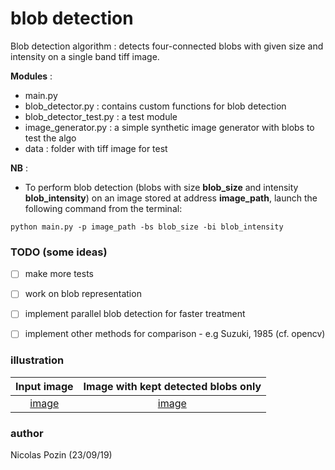 # blob detection

Blob detection algorithm : detects four-connected blobs with given size and intensity on a single band tiff image.

**Modules** :
* main.py 
* blob_detector.py : contains custom functions for blob detection
* blob_detector_test.py : a test module
* image_generator.py : a simple synthetic image generator with blobs to test the algo
* data : folder with tiff image for test

**NB** :
* To perform blob detection (blobs with size **blob_size** and intensity **blob_intensity**) on an image stored at address **image_path**, launch the following command from the terminal:
```
python main.py -p image_path -bs blob_size -bi blob_intensity
```




### TODO (some ideas)
- [ ] make more tests
- [ ] work on blob representation
- [ ] implement parallel blob detection for faster treatment
- [ ] implement other methods for comparison - e.g Suzuki, 1985 (cf. opencv)


### illustration 

Input image            |  Image with kept detected blobs only
:-------------------------:|:-------------------------:
[image](data/blobs.tif) |  [image](data/blobs_detected.tif)


### author 
Nicolas Pozin (23/09/19)


